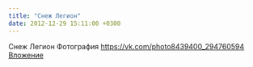 ```yaml
---
title: "Снеж Легион"
date: 2012-12-29 15:11:00 +0300
---
```


Снеж Легион
Фотография
<a class="vk-attach" href="https://vk.com/photo8439400_294760594">https://vk.com/photo8439400_294760594</a>
<a class="vk-attach" href="https://vk.com/photo8439400_294760594">Вложение</a>
